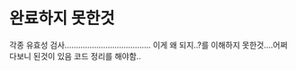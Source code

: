 # 완료하지 못한것

각종 유효성 검사......................................
이게 왜 되지..?를 이해하지 못한것....어쩌다보니 된것이 있음
코드 정리를 해야함..

